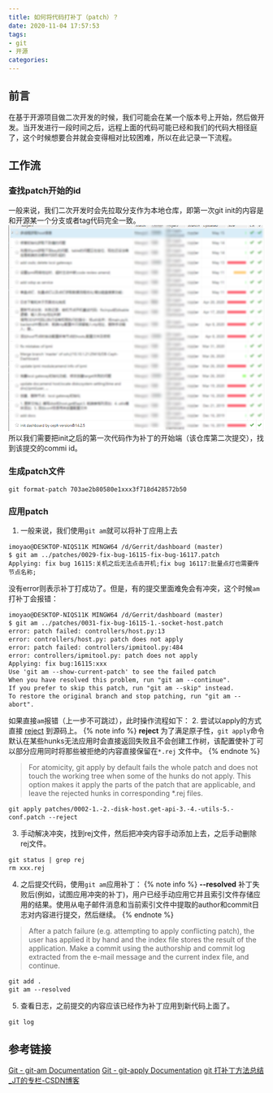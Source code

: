 ```yaml
---
title: 如何将代码打补丁（patch）？
date: 2020-11-04 17:57:53
tags:
- git
- 开源
categories:
---
```

## 前言
在基于开源项目做二次开发的时候，我们可能会在某一个版本号上开始，然后做开发。当开发进行一段时间之后，远程上面的代码可能已经和我们的代码大相径庭了，这个时候想要合并就会变得相对比较困难，所以在此记录一下流程。
## 工作流
### 查找patch开始的id
一般来说，我们二次开发时会先拉取分支作为本地仓库，即第一次git init的内容是和开源某一个分支或者tag代码完全一致。
![init 提交](/images/Snipaste_2020-11-04_18-08-50.png)
所以我们需要把init之后的第一次代码作为补丁的开始端（该仓库第二次提交），找到该提交的commi id。

### 生成patch文件
```
git format-patch 703ae2b80580e1xxx3f718d428572b50
```
### 应用patch
1. 一般来说，我们使用`git am`就可以将补丁应用上去
```shell
imoyao@DESKTOP-NIQS11K MINGW64 /d/Gerrit/dashboard (master)
$ git am ../patches/0029-fix-bug-16115-fix-bug-16117.patch
Applying: fix bug 16115:关机之后无法点击开机;fix bug 16117:批量点灯也需要传节点名称;
```
没有error则表示补丁打成功了。但是，有的提交里面难免会有冲突，这个时候`am`打补丁会报错：
```shell
imoyao@DESKTOP-NIQS11K MINGW64 /d/Gerrit/dashboard (master)
$ git am ../patches/0031-fix-bug-16115-1.-socket-host.patch
error: patch failed: controllers/host.py:13
error: controllers/host.py: patch does not apply
error: patch failed: controllers/ipmitool.py:484
error: controllers/ipmitool.py: patch does not apply
Applying: fix bug:16115:xxx
Use 'git am --show-current-patch' to see the failed patch
When you have resolved this problem, run "git am --continue".
If you prefer to skip this patch, run "git am --skip" instead.
To restore the original branch and stop patching, run "git am --abort".
```
如果直接`am`报错（上一步不可跳过），此时操作流程如下：
2. 尝试以apply的方式直接 [reject](https://git-scm.com/docs/git-apply#Documentation/git-apply.txt---reject) 到源码上。
{% note info %}
**reject**
为了满足原子性，`git apply`命令默认在某些hunks无法应用时会直接返回失败且不会创建工作树，该配置使补丁可以部分应用同时将那些被拒绝的内容直接保留在`*.rej` 文件中。
{% endnote %}
> For atomicity, git apply by default fails the whole patch and does not touch the working tree when some of the hunks do not apply. This option makes it apply the parts of the patch that are applicable, and leave the rejected hunks in corresponding *.rej files.

 ```shell
git apply patches/0002-1.-2.-disk-host.get-api-3.-4.-utils-5.-conf.patch --reject
 ```
3. 手动解决冲突，找到rej文件，然后把冲突内容手动添加上去，之后手动删除rej文件。
```shell
git status | grep rej
rm xxx.rej
```
4. 之后提交代码，使用`git am`应用补丁：
{% note info %}
**--resolved**
补丁失败后(例如，试图应用冲突的补丁)，用户已经手动应用它并且索引文件存储应用的结果。使用从电子邮件消息和当前索引文件中提取的author和commit日志对内容进行提交，然后继续。
{% endnote %}
> After a patch failure (e.g. attempting to apply conflicting patch), the user has applied it by hand and the index file stores the result of the application. Make a commit using the authorship and commit log extracted from the e-mail message and the current index file, and continue.

 ```shell
 git add .
 git am --resolved
 ```
5. 查看日志，之前提交的内容应该已经作为补丁应用到新代码上面了。
```shell
git log
```

## 参考链接
[Git - git-am Documentation](https://git-scm.com/docs/git-am)
[Git - git-apply Documentation](https://git-scm.com/docs/git-apply)
[ git 打补丁方法总结_JT的专栏-CSDN博客](https://blog.csdn.net/sinat_20059415/article/details/80598347)